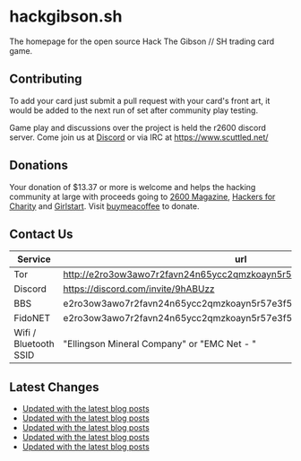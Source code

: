 # hackgibson.sh
The homepage for the open source Hack The Gibson // SH trading card game.


## Contributing

To add your card just submit a pull request with your card's front art, it would be added to the next run of set after community play testing.

Game play and discussions over the project is held the r2600 discord server. Come join us at [Discord](https://discord.com/invite/9hABUzz) or via IRC at https://www.scuttled.net/


## Donations

Your donation of $13.37 or more is welcome and helps the hacking community at large with proceeds going to [2600 Magazine](https://2600.com/), [Hackers for Charity](https://hackersforcharity.org) and [Girlstart](https://girlstart.org).  Visit [buymeacoffee](https://www.buymeacoffee.com/hackgibson.sh) to donate.


## Contact Us

Service | url
-|-
Tor | http://e2ro3ow3awo7r2favn24n65ycc2qmzkoayn5r57e3f56nvjwdcgg32ad.onion
Discord | https://discord.com/invite/9hABUzz
BBS | e2ro3ow3awo7r2favn24n65ycc2qmzkoayn5r57e3f56nvjwdcgg32ad.onion:23
FidoNET | e2ro3ow3awo7r2favn24n65ycc2qmzkoayn5r57e3f56nvjwdcgg32ad.onion:24554
Wifi / Bluetooth SSID | "Ellingson Mineral Company" or "EMC Net - <fidonet address>"

## Latest Changes
<!-- BLOG-POST-LIST:START -->
- [Updated with the latest blog posts](https://github.com/DFW2600/hackgibson.sh/commit/2dd6366d73bb14db0e3a33afc670707553d9f34c)
- [Updated with the latest blog posts](https://github.com/DFW2600/hackgibson.sh/commit/2413dd4d634f6ef8c078cff247a4b6f3ffeac160)
- [Updated with the latest blog posts](https://github.com/DFW2600/hackgibson.sh/commit/890798af4cc48b0ac10849102b00ce4e8a5e089b)
- [Updated with the latest blog posts](https://github.com/DFW2600/hackgibson.sh/commit/784268c06fc36b9c148947c5c883276d32f6674e)
- [Updated with the latest blog posts](https://github.com/DFW2600/hackgibson.sh/commit/3f157e596276afb5b7d86ab701ab22792f54da45)
<!-- BLOG-POST-LIST:END -->
